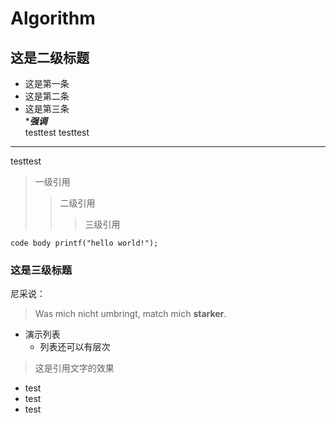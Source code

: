 # Algorithm
## 这是二级标题
* 这是第一条
* 这是第二条
* 这是第三条  
****强调***  
testtest
testtest  
****

testtest  
>一级引用
>>二级引用
>>>三级引用    

`
code body
printf("hello world!");
`
### 这是三级标题
尼采说：
>Was mich nicht umbringt, match mich **starker**.  
+ 演示列表  
  + 列表还可以有层次  
  
 > 这是引用文字的效果

* test
* test
* test
